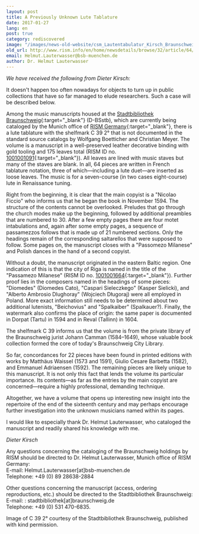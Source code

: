```yaml
---
layout: post
title: A Previously Unknown Lute Tablature
date: 2017-01-27
lang: en
post: true
category: rediscovered
image: "/images/news-old-website/csm_Lautentabulatur_Kirsch_Braunschweig04_6502ace6fb.jpg"
old_url: http://www.rism.info/en/home/newsdetails/browse/32/article/64/a-previously-unknown-lute-tablature.html
email: Helmut.Lauterwasser@bsb-muenchen.de
author: Dr. Helmut Lauterwasser
---
```


_We have received the following from Dieter Kirsch:_

It doesn't happen too often nowadays for objects to turn up in public collections that have so far managed to elude researchers. Such a case will be described below.

Among the music manuscripts housed at the [Stadtbibliothek Braunschweig](https://www.braunschweig.de/kultur/bibliotheken_archive/stadtbibliothek/index.php){:target="_blank"} (D-BSstb), which are currently being cataloged by the Munich office of [RISM Germany](http://de.rism.info/en/home.html){:target="_blank"}, there is a lute tablature with the shelfmark C 39 2° that is not documented in the standard source catalogs by Wolfgang Boetticher and Christian Meyer. The volume is a manuscript in a well-preserved leather decorative binding with gold tooling and 175 leaves total (RISM ID no. [1001001091](https://opac.rism.info/search?id=1001001091&Language=en){:target="_blank"}). All leaves are lined with music staves but many of the staves are blank. In all, 64 pieces are written in French tablature notation, three of which—including a lute duet—are inserted as loose leaves. The music is for a seven-course (in two cases eight-course) lute in Renaissance tuning.

Right from the beginning, it is clear that the main copyist is a "Nicolao Ficcio" who informs us that he began the book in November 1594. The structure of the contents cannot be overlooked. Preludes that go through the church modes make up the beginning, followed by additional preambles that are numbered to 30. After a few empty pages there are four motet intabulations and, again after some empty pages, a sequence of passamezzos follows that is made up of 21 numbered sections. Only the headings remain of the corresponding saltarellos that were supposed to follow. Some pages on, the manuscript closes with a "Passomezo Milanese" and Polish dances in the hand of a second copyist.

Without a doubt, the manuscript originated in the eastern Baltic region. One indication of this is that the city of Riga is named in the title of the "Passamezo Milanese" (RISM ID no. [1001001664](https://opac.rism.info/search?id=1001001664&Language=en){:target="_blank"}). Further proof lies in the composers named in the headings of some pieces: "Diomedes" (Diomedes Cato), "Caspari Sieleczkego" (Kasper Sielicki), and "Alberto Ambrosio Dlughoray" (Wojciech Długoraj) were all employed in Poland. More exact information still needs to be determined about two additional lutenists, "Beichovius" and "Spalkaiber" (Spalkauer?). Finally, the watermark also confirms the place of origin: the same paper is documented in Dorpat (Tartu) in 1594 and in Reval (Tallinn) in 1604.

The shelfmark C 39 informs us that the volume is from the private library of the Braunschweig jurist Johann Camman (1584–1649), whose valuable book collection formed the core of today's Braunschweig City Library.

So far, concordances for 22 pieces have been found in printed editions with works by Matthäus Waissel (1573 and 1591), Giulio Cesare Barbetta (1582), and Emmanuel Adriaensen (1592). The remaining pieces are likely unique to this manuscript. It is not only this fact that lends the volume its particular importance. Its contents—as far as the entries by the main copyist are concerned—require a highly professional, demanding technique.

Altogether, we have a volume that opens up interesting new insight into the repertoire of the end of the sixteenth century and may perhaps encourage further investigation into the unknown musicians named within its pages.

I would like to especially thank Dr. Helmut Lauterwasser, who cataloged the manuscript and readily shared his knowledge with me.

_Dieter Kirsch_

Any questions concerning the cataloging of the Braunschweig holdings by RISM should be directed to Dr. Helmut Lauterwasser, Munich office of RISM Germany:  
E-mail: Helmut.Lauterwasser[at]bsb-muenchen.de  
Telephone: +49 (0) 89 28638-2884

Other questions concerning the manuscript (access, ordering reproductions, etc.) should be directed to the Stadtbibliothek Braunschweig:  
E-mail: : stadtbibliothek[at]braunschweig.de  
Telephone: +49 (0) 531 470-6835.

Image of C 39 2° courtesy of the Stadtbibliothek Braunschweig, published with kind permission.
